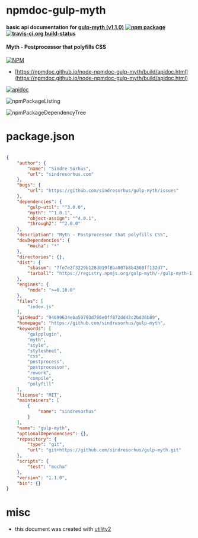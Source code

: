 # npmdoc-gulp-myth

#### basic api documentation for  [gulp-myth (v1.1.0)](https://github.com/sindresorhus/gulp-myth)  [![npm package](https://img.shields.io/npm/v/npmdoc-gulp-myth.svg?style=flat-square)](https://www.npmjs.org/package/npmdoc-gulp-myth) [![travis-ci.org build-status](https://api.travis-ci.org/npmdoc/node-npmdoc-gulp-myth.svg)](https://travis-ci.org/npmdoc/node-npmdoc-gulp-myth)

#### Myth - Postprocessor that polyfills CSS

[![NPM](https://nodei.co/npm/gulp-myth.png?downloads=true&downloadRank=true&stars=true)](https://www.npmjs.com/package/gulp-myth)

- [https://npmdoc.github.io/node-npmdoc-gulp-myth/build/apidoc.html](https://npmdoc.github.io/node-npmdoc-gulp-myth/build/apidoc.html)

[![apidoc](https://npmdoc.github.io/node-npmdoc-gulp-myth/build/screenCapture.buildCi.browser.%252Ftmp%252Fbuild%252Fapidoc.html.png)](https://npmdoc.github.io/node-npmdoc-gulp-myth/build/apidoc.html)

![npmPackageListing](https://npmdoc.github.io/node-npmdoc-gulp-myth/build/screenCapture.npmPackageListing.svg)

![npmPackageDependencyTree](https://npmdoc.github.io/node-npmdoc-gulp-myth/build/screenCapture.npmPackageDependencyTree.svg)



# package.json

```json

{
    "author": {
        "name": "Sindre Sorhus",
        "url": "sindresorhus.com"
    },
    "bugs": {
        "url": "https://github.com/sindresorhus/gulp-myth/issues"
    },
    "dependencies": {
        "gulp-util": "^3.0.0",
        "myth": "^1.0.1",
        "object-assign": "^4.0.1",
        "through2": "^2.0.0"
    },
    "description": "Myth - Postprocessor that polyfills CSS",
    "devDependencies": {
        "mocha": "*"
    },
    "directories": {},
    "dist": {
        "shasum": "7fe7e2f3229b128d019f8ba007b8b4360ff132d7",
        "tarball": "https://registry.npmjs.org/gulp-myth/-/gulp-myth-1.1.0.tgz"
    },
    "engines": {
        "node": ">=0.10.0"
    },
    "files": [
        "index.js"
    ],
    "gitHead": "94699634eba59793d786e0ff872dd42c2bd36b89",
    "homepage": "https://github.com/sindresorhus/gulp-myth",
    "keywords": [
        "gulpplugin",
        "myth",
        "style",
        "stylesheet",
        "css",
        "postprocess",
        "postprocessor",
        "rework",
        "compile",
        "polyfill"
    ],
    "license": "MIT",
    "maintainers": [
        {
            "name": "sindresorhus"
        }
    ],
    "name": "gulp-myth",
    "optionalDependencies": {},
    "repository": {
        "type": "git",
        "url": "git+https://github.com/sindresorhus/gulp-myth.git"
    },
    "scripts": {
        "test": "mocha"
    },
    "version": "1.1.0",
    "bin": {}
}
```



# misc
- this document was created with [utility2](https://github.com/kaizhu256/node-utility2)

